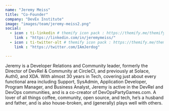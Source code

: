```yaml
---
name: "Jeremy Meiss"
title: "Co-Founder"
company: "DevEx Institute"
image: "images/team/jeremy-meiss2.png"
social:
  - icon : ti-linkedin # themify icon pack : https://themify.me/themify-icons
    link : "https://linkedin.com/in/jeremymeiss/"
  - icon : ti-twitter-alt # themify icon pack : https://themify.me/themify-icons
    link : "https://twitter.com/IAmJerdog"

---
```


Jeremy is a Developer Relations and Community leader, formerly the Director of DevRel & Community at CircleCI, and previously at Solace, Auth0, and XDA. With almost 30 years in Tech, covering just about every functional area including Support, SysAdmin, Application Developer, Program Manager, and Business Analyst, Jeremy is active in the DevRel and DevOps communities, and is a co-creator of DevOpsPartyGames.com. A lover of all things coffee, community, open source, and tech, he’s a husband and father, and is also house-broken, and (generally) plays well with others.